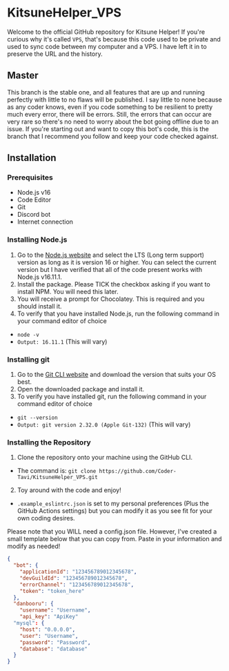 # KitsuneHelper_VPS #
Welcome to the official GitHub repository for Kitsune Helper! If you're curious why it's called `VPS`, that's because this code used to be private and used to sync code between my computer and a VPS. I have left it in to preserve the URL and the history.

## Master ##
This branch is the stable one, and all features that are up and running perfectly with little to no flaws will be published. I say little to none because as any coder knows, even if you code something to be resilient to pretty much every error, there will be errors. Still, the errors that can occur are very rare so there's no need to worry about the bot going offline due to an issue. If you're starting out and want to copy this bot's code, this is the branch that I recommend you follow and keep your code checked against.


## Installation ##
### Prerequisites ##
- Node.js v16
- Code Editor
- Git
- Discord bot
- Internet connection

### Installing Node.js ###
1. Go to the [Node.js website](https://nodejs.org) and select the LTS (Long term support) version as long as it is version 16 or higher. You can select the current version but I have verified that all of the code present works with Node.js v16.11.1.
2. Install the package. Please TICK the checkbox asking if you want to install NPM. You will need this later.
3. You will receive a prompt for Chocolatey. This is required and you should install it.
4. To verify that you have installed Node.js, run the following command in your command editor of choice
- `node -v`
- `Output: 16.11.1` (This will vary)

### Installing git ###
1. Go to the [Git CLI website](https://git-scm.com/downloads) and download the version that suits your OS best.
2. Open the downloaded package and install it.
3. To verify you have installed git, run the following command in your command editor of choice
- `git --version`
- `Output: git version 2.32.0 (Apple Git-132)` (This will vary)

### Installing the Repository ###
1. Clone the repository onto your machine using the GitHub CLI.
- The command is: `git clone https://github.com/Coder-Tavi/KitsuneHelper_VPS.git`
2. Toy around with the code and enjoy!
- `.example_eslintrc.json` is set to my personal preferences (Plus the GitHub Actions settings) but you can modify it as you see fit for your own coding desires.

Please note that you WILL need a config.json file. However, I've created a small template below that you can copy from. Paste in your information and modify as needed!
```json
{
  "bot": {
    "applicationId": "123456789012345678",
    "devGuildId": "123456789012345678",
    "errorChannel": "123456789012345678",
    "token": "token_here"
  },
  "danbooru": {
    "username": "Username",
    "api_key": "ApiKey"
  "mysql": {
    "host": "0.0.0.0",
    "user": "Username",
    "password": "Password",
    "database": "database"
  }
}
```
